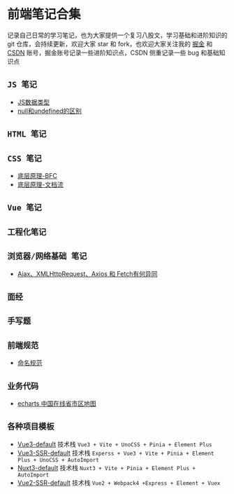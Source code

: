 # 前端笔记合集
记录自己日常的学习笔记，也为大家提供一个复习八股文，学习基础和进阶知识的 git 仓库，会持续更新，欢迎大家 star 和 fork，也欢迎大家关注我的 [掘金](https://juejin.cn/user/730548027266311/posts) 和 [CSDN](https://blog.csdn.net/XNHYJSL?type=blog) 账号，掘金账号记录一些进阶知识点，CSDN 侧重记录一些 bug 和基础知识点

## `JS 笔记`
* [JS数据类型](https://github.com/W1ping/Blog/blob/master/JS/JS%E6%95%B0%E6%8D%AE%E7%B1%BB%E5%9E%8B.md)
* [null和undefined的区别](https://github.com/W1ping/Blog/blob/master/JS/null%E5%92%8Cundefined%E7%9A%84%E5%8C%BA%E5%88%AB.md)
## `HTML 笔记`

## `CSS 笔记`
* [底层原理-BFC](https://github.com/W1ping/Blog/blob/master/CSS/%E5%BA%95%E5%B1%82%E5%8E%9F%E7%90%86-BFC.md)
* [底层原理-文档流](https://github.com/W1ping/Blog/blob/master/CSS/%E5%BA%95%E5%B1%82%E5%8E%9F%E7%90%86-%E6%96%87%E6%A1%A3%E6%B5%81.md)
## `Vue 笔记`

## `工程化笔记`

## `浏览器/网络基础 笔记`
* [Ajax、XMLHttpRequest、Axios 和 Fetch有何异同](https://github.com/W1ping/Blog/blob/master/%E6%B5%8F%E8%A7%88%E5%99%A8-%E7%BD%91%E7%BB%9C%E5%9F%BA%E7%A1%80/Ajax%E3%80%81XMLHttpRequest%E3%80%81Axios%20%E5%92%8C%20Fetch%E6%9C%89%E4%BD%95%E5%BC%82%E5%90%8C.md)

## `面经`

## `手写题`

## `前端规范`
* [命名规范](https://github.com/W1ping/Blog/blob/master/%E5%89%8D%E7%AB%AF%E8%A7%84%E8%8C%83/%E5%91%BD%E5%90%8D%E8%A7%84%E8%8C%83.md)

## `业务代码`
* [echarts 中国在线省市区地图](https://github.com/W1ping/Blog/blob/master/%E4%B8%9A%E5%8A%A1%E4%BB%A3%E7%A0%81/echartsChinaMap/index.html)
## `各种项目模板`

- [Vue3-default](https://github.com/W1ping/Vue3-default) 技术栈 `Vue3 + Vite + UnoCSS + Pinia + Element Plus `
- [Vue3-SSR-default](https://github.com/W1ping/Vue3-SSR-default) 技术栈 `Experss + Vue3 + Vite + Pinia + Element Plus + UnoCSS + AutoImport`
- [Nuxt3-default](https://github.com/W1ping/Nuxt3-default) 技术栈 `Nuxt3 + Vite + Pinia + Element Plus + AutoImport `
- [Vue2-SSR-default](https://github.com/W1ping/Vue2-SSR-default) 技术栈 `Vue2 + Webpack4 +Express + Element + Vuex`
